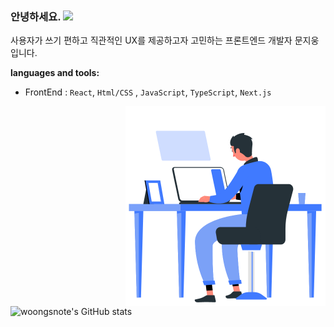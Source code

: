   ### 안녕하세요. <img src="https://user-images.githubusercontent.com/42378118/110234147-e3259600-7f4e-11eb-95be-0c4047144dea.gif" width="30"><br>
  

사용자가 쓰기 편하고 직관적인 UX를 제공하고자 고민하는 프론트엔드 개발자 문지웅입니다.


**languages and tools:** 

- FrontEnd : `React`, `Html/CSS` , `JavaScript`, `TypeScript`, `Next.js` 
  
 <img align="right" alt="GIF" src="https://github.com/woongsnote/woongsnote/blob/dff6a17a5081bea01a5b0b0287ec45814e029fcc/programming.gif" width="320" />

![woongsnote's GitHub stats](https://github-readme-stats.vercel.app/api?username=woongsnote&show_icons=true)
  
